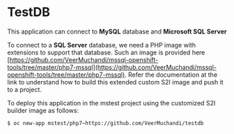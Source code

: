 # TestDB
This application can connect to **MySQL** database and **Microsoft SQL Server**

To connect to a **SQL Server** database, we need a PHP image with extensions to support that database. Such an image is provided here [https://github.com/VeerMuchandi/mssql-openshift-tools/tree/master/php7-mssql](https://github.com/VeerMuchandi/mssql-openshift-tools/tree/master/php7-mssql).  Refer the documentation at the link to understand how to build this extended custom S2I image and push it to a project.


To deploy this application in the mstest project using the customized S2I builder image as follows:

```
$ oc new-app mstest/php7~https://github.com/VeerMuchandi/testdb
```
